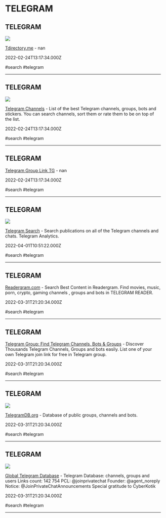 # TELEGRAM

## TELEGRAM

![](https://tdirectory.me/images/homebg_lake.jpg)

[Tdirectory.me](https://tdirectory.me) - nan

2022-02-24T13:17:34.000Z

#search #telegram

---

## TELEGRAM

![](https://telegramchannels.me/images/telegramchannels.png)

[Telegram Channels](https://telegramchannels.me) - List of the best Telegram channels, groups, bots and stickers. You can search channels, sort them or rate them to be on top of the list.

2022-02-24T13:17:34.000Z

#search #telegram

---

## TELEGRAM

[Telegram Group Link TG](https://www.tg-me.com) - nan

2022-02-24T13:17:34.000Z

#search #telegram

---

## TELEGRAM

![](https://tgstat.ru/en/preview/ac690b8a96d8bb535cc2a524e8f7e06d-widget.png)

[Telegram Search](https://tgstat.ru/en/search) - Search publications on all of the Telegram channels and chats. Telegram Analytics.

2022-04-01T10:51:22.000Z

#search #telegram

---

## TELEGRAM

[Readergram.com](https://readergram.com) - Search Best Content in Readergram. Find movies, music, porn, crypto, gaming channels , groups and bots in TELEGRAM READER.

2022-03-31T21:20:34.000Z

#search #telegram

---

## TELEGRAM

[Telegram Group: Find Telegram Channels, Bots & Groups](https://www.telegram-group.com/en) - Discover Thousands Telegram Channels, Groups and bots easily. List one of your own Telegram join link for free in Telegram group.

2022-03-31T21:20:34.000Z

#search #telegram

---

## TELEGRAM

![](https://www.telegramdb.org/static/media/card.png?v=1)

[TelegramDB.org](https://telegramdb.org) - Database of public groups, channels and bots.

2022-03-31T21:20:34.000Z

#search #telegram

---

## TELEGRAM

![](https://cdn4.telegram-cdn.org/file/FgvShr1PO7MJcwGkNrQUjCOK-Q4RIl9Gyp36mLIOaFKteMz7anYBJm1HhqXHZ95uk-7nZ4pDQ9PVEWfofbq_VFG7107kWoxdFVUtF38NK0y3dqWC3aOkFtt61JHy1h4SgjhqEX30wZ47cXQFKXzVHETqxgoEsGl2y8QzRX-Q4w9tOqqXy2da0QD6cIcxSQV8kJ9yuZaLBTZ83p_CbK2mkWG6juc2Bw49xj9UdDmDsrEaY9t6MEEYqFly4HSqtuZsWhZLsemJub0I72NBIYwyif0zh8V25g1T8SMa-5w4W8kKaEFQJTDnvjwMWK2lliZaK2e-qW45uFjd4J3-hpOX8w.jpg)

[Global Telegram Database](https://t.me/s/privatelinks) - Telegram Database: channels, groups and users  Links count: 142 754  PCL: @joinprivatechat Founder: @agent_noreply Notice: @JoinPrivateChatAnnouncements  Special gratitude to CyberKotik

2022-03-31T21:20:34.000Z

#search #telegram

---
